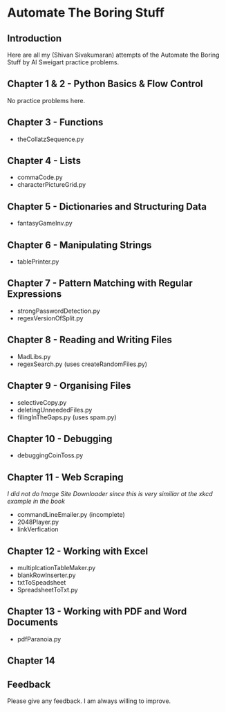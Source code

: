 # Automate The Boring Stuff

## Introduction

Here are all my (Shivan Sivakumaran) attempts of the Automate the Boring Stuff by Al Sweigart practice problems.

## Chapter 1 & 2 - Python Basics & Flow Control

No practice problems here.

## Chapter 3 - Functions

- theCollatzSequence.py

## Chapter 4 - Lists

- commaCode.py
- characterPictureGrid.py

## Chapter 5 - Dictionaries and Structuring Data

- fantasyGameInv.py

## Chapter 6 - Manipulating Strings

- tablePrinter.py

## Chapter 7 - Pattern Matching with Regular Expressions

- strongPasswordDetection.py
- regexVersionOfSplit.py

## Chapter 8 - Reading and Writing Files

- MadLibs.py
- regexSearch.py (uses createRandomFiles.py)

## Chapter 9 - Organising Files

- selectiveCopy.py
- deletingUnneededFiles.py
- filingInTheGaps.py (uses spam.py)

## Chapter 10 - Debugging

- debuggingCoinToss.py

## Chapter 11 - Web Scraping

*I did not do Image Site Downloader since this is very similiar ot the xkcd example in the book*

- commandLineEmailer.py (incomplete)
- 2048Player.py
- linkVerfication

## Chapter 12 - Working with Excel

- multiplcationTableMaker.py
- blankRowInserter.py
- txtToSpeadsheet
- SpreadsheetToTxt.py

## Chapter 13 - Working with PDF and Word Documents

- pdfParanoia.py

## Chapter 14


## Feedback

Please give any feedback. I am always willing to improve.